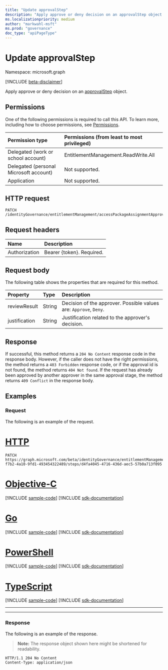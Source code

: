 ```yaml
---
title: "Update approvalStep"
description: "Apply approve or deny decision on an approvalStep object."
ms.localizationpriority: medium
author: "markwahl-msft"
ms.prod: "governance"
doc_type: "apiPageType"
---
```


# Update approvalStep

Namespace: microsoft.graph

[!INCLUDE [beta-disclaimer](../../includes/beta-disclaimer.md)]

Apply approve or deny decision on an [approvalStep](../resources/approvalStep.md) object.

## Permissions

One of the following permissions is required to call this API. To learn more, including how to choose permissions, see [Permissions](/graph/permissions-reference).

| Permission type                        | Permissions (from least to most privileged) |
|:---------------------------------------|:--------------------------------------------|
| Delegated (work or school account)     | EntitlementManagement.ReadWrite.All |
| Delegated (personal Microsoft account) | Not supported. |
| Application                            | Not supported. |

## HTTP request

<!-- { "blockType": "ignored" } -->

```http
PATCH /identityGovernance/entitlementManagement/accessPackageAssignmentApprovals/{id}/steps/{id}
```

## Request headers

| Name      |Description|
|:----------|:----------|
| Authorization | Bearer \{token\}. Required. |

## Request body

The following table shows the properties that are required for this method.

| Property       | Type    |Description|
|:---------------|:--------|:----------|
| reviewResult | String | Decision of the approver. Possible values are: `Approve`, `Deny`.|
| justification | String | Justification related to the approver's decision. |


## Response

If successful, this method returns a `204 No Content` response code in the response body. However, if the caller does not have the right permissions, the method returns a `403 Forbidden` response code, or if the approval id is not found, the method returns `404 Not found`. If the request has already been approved by another approver in the same approval stage, the method returns `409 Conflict` in the response body.

## Examples

### Request

The following is an example of the request.


# [HTTP](#tab/http)
<!-- {
  "blockType": "request",
  "name": "patch_approvalstep"
}-->

```msgraph-interactive
PATCH https://graph.microsoft.com/beta/identityGovernance/entitlementManagement/accessPackageAssignmentApprovals/abd306ef-f7b2-4a10-9fd1-493454322489/steps/d4fa4045-4716-436d-aec5-57b0a713f095
```
# [Objective-C](#tab/objc)
[!INCLUDE [sample-code](../includes/snippets/objc/patch-approvalstep-objc-snippets.md)]
[!INCLUDE [sdk-documentation](../includes/snippets/snippets-sdk-documentation-link.md)]

# [Go](#tab/go)
[!INCLUDE [sample-code](../includes/snippets/go/patch-approvalstep-go-snippets.md)]
[!INCLUDE [sdk-documentation](../includes/snippets/snippets-sdk-documentation-link.md)]

# [PowerShell](#tab/powershell)
[!INCLUDE [sample-code](../includes/snippets/powershell/patch-approvalstep-powershell-snippets.md)]
[!INCLUDE [sdk-documentation](../includes/snippets/snippets-sdk-documentation-link.md)]

# [TypeScript](#tab/typescript)
[!INCLUDE [sample-code](../includes/snippets/typescript/patch-approvalstep-typescript-snippets.md)]
[!INCLUDE [sdk-documentation](../includes/snippets/snippets-sdk-documentation-link.md)]

---

---


### Response

The following is an example of the response.

> **Note:** The response object shown here might be shortened for readability.

<!-- {
  "blockType": "response",
  "truncated": true
} -->

```http
HTTP/1.1 204 No Content
Content-Type: application/json
```

<!-- uuid: 16cd6b66-4b1a-43a1-adaf-3a886856ed98
2021-02-12 14:57:30 UTC -->
<!-- {
  "type": "#page.annotation",
  "description": "patch approvalStep",
  "keywords": "",
  "section": "documentation",
  "tocPath": ""
}-->
